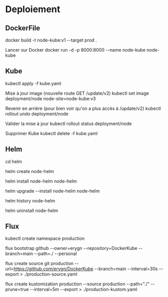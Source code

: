 # Deploiement

## DockerFile

docker build -t node-kube:v1 --target prod .

Lancer sur Docker
docker run -d -p 8000:8000 --name node-kube node-kube

## Kube

kubectl apply -f kube.yaml

Mise à jour image (nouvelle route GET /update/v2)
kubectl set image deployment/node node-site=node-kube:v3

Revenir en arrière (pour bien voir qu'on a plus accès à /update/v2)
kubectl rollout undo deployment/node

Valider la mise à jour
kubectl rollout status deployment/node

Supprimer Kube
kubectl delete -f kube.yaml

## Helm

cd helm

helm create node-helm

helm install node-helm node-helm

helm upgrade --install node-helm node-helm

helm history node-helm

helm uninstall node-helm

## Flux

kubectl create namespace production

flux bootstrap github --owner=erygn --repository=DockerKube --branch=main --path=./ --personal

flux create source git production --url=https://github.com/erygn/DockerKube --branch=main --interval=30s --export > ./production-source.yaml

flux create kustomization production --source production --path="./" --prune=true --interval=5m --export > ./production-kustom.yaml